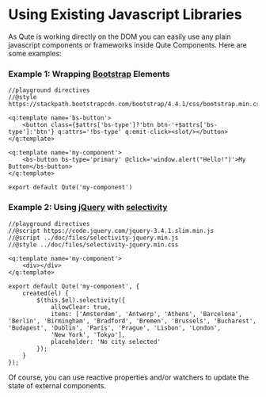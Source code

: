 # Using Existing Javascript Libraries

As Qute is working directly on the DOM you can easily use any plain javascript components or frameworks inside Qute Components. Here are some examples:

### Example 1: Wrapping [Bootstrap](https://getbootstrap.com/) Elements

```jsq
//playground directives
//@style https://stackpath.bootstrapcdn.com/bootstrap/4.4.1/css/bootstrap.min.css

<q:template name='bs-button'>
	<button class={$attrs['bs-type']?'btn btn-'+$attrs['bs-type']:'btn'} q:attrs='!bs-type' q:emit-click><slot/></button>
</q:template>

<q:template name='my-component'>
	<bs-button bs-type='primary' @click='window.alert("Hello!")'>My Button</bs-button>
</q:template>

export default Qute('my-component')
```

### Example 2: Using [jQuery](https://jquery.com/) with [selectivity](https://arendjr.github.io/selectivity/)

```jsq
//playground directives
//@script https://code.jquery.com/jquery-3.4.1.slim.min.js
//@script ../doc/files/selectivity-jquery.min.js
//@style ../doc/files/selectivity-jquery.min.css

<q:template name='my-component'>
	<div></div>
</q:template>

export default Qute('my-component', {
	created(el) {
		$(this.$el).selectivity({
	    	allowClear: true,
	    	items: ['Amsterdam', 'Antwerp', 'Athens', 'Barcelona', 'Berlin', 'Birmingham', 'Bradford', 'Bremen', 'Brussels', 'Bucharest', 'Budapest', 'Dublin', 'Paris', 'Prague', 'Lisbon', 'London',
	    	'New York', 'Tokyo'],
	    	placeholder: 'No city selected'
		});
	}
});
```
Of course, you can use reactive properties and/or watchers to update the state of external components.





